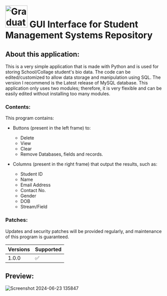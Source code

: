 # <img src="https://raw.githubusercontent.com/Tarikul-Islam-Anik/Animated-Fluent-Emojis/master/Emojis/Objects/Graduation%20Cap.png" alt="Graduation Cap" width="69" height="69" /> GUI Interface for Student Management Systems Repository

## About this application:

This is a very simple application that is made with Python and is used for storing School/Collage student's bio data. The code can be edited/customized to allow data storage and manipulation using SQL. The version I recommend is the Latest release of MySQL database. This application only uses two modules; therefore, it is very flexible and can be easily edited without installing too many modules.

### Contents:

This program contains:

- Buttons (present in the left frame) to:
  - Delete
  - View
  - Clear
  - Remove Databases, fields and records.

- Columns (present in the right frame) that output the results, such as: 

  - Student ID
  - Name
  - Email Address
  - Contact No.
  - Gender
  - DOB
  - Stream/Field

### Patches:

Updates and security patches will be provided regularly, and maintenance of this program is guaranteed.

| Versions | Supported          |
| -------  | ------------------ |
| 1.0.0    | :white_check_mark: |

## Preview:

![Screenshot 2024-06-23 135847](https://github.com/TBTS-pvt-ltd-2011/GUI_Interface_for_StudentManagementSystems.py/assets/135034771/027c0b65-675b-42f2-b45a-86724e7d71dc)
